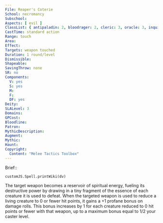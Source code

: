```yaml
---
File: Reaper's Coterie
School: necromancy
Subschool: 
Aspects: [ evil ]
ClassList: { antipaladin: 2, bloodrager: 2, cleric: 3, oracle: 3, inquisitor: 3, witch: 3 }
CastTime: standard action
Range: touch
Area: 
Effect: 
Targets: weapon touched
Duration: 1 round/level
Dismissible: 
Shapeable: 
SavingThrow: none
SR: no
Components:
  V: yes
  S: yes
  M: 
  F: 
  DF: yes
Deity: 
SLALevel: 3
Domains: 
GPCost: 
Bloodline: 
Patron: 
MythicDescription: 
Augment: 
Mythic: 
Haunt: 
Copyright:
  Content: "Melee Tactics Toolbox"
---
```

Brief:: 

```dataviewjs
customJS.Spell.printWiki(dv)
```

The target weapon becomes a reservoir of spiritual energy, fueling its destructive power by drawing in a tiny fragment of the essence of each creature it is used to defeat. When the targeted weapon is used to reduce a living creature to 0 or fewer hit points, it gains a +1 profane bonus on damage rolls. This bonus increases by 1 for each creature reduced to 0 hit points or fewer with that weapon, up to a maximum bonus equal to 1/2 your caster level.
